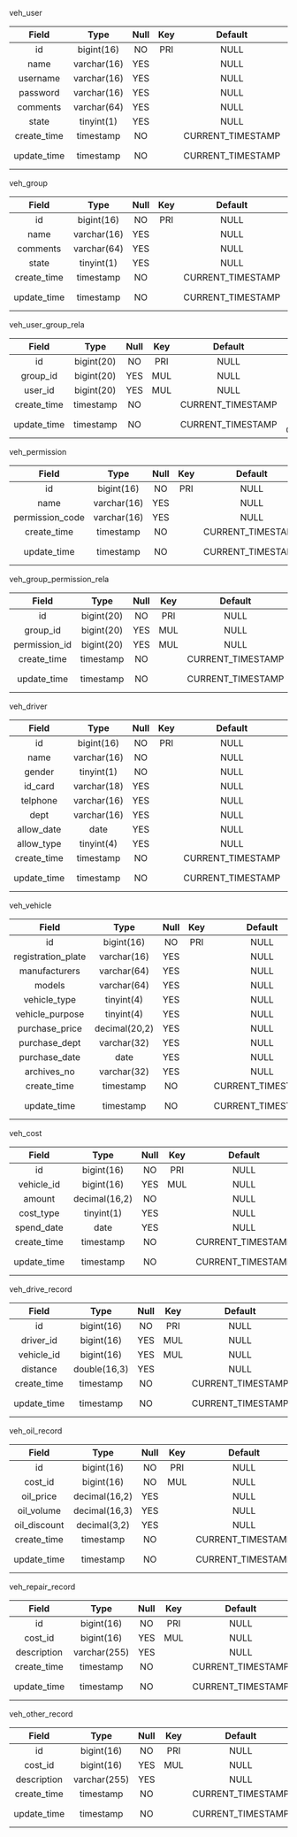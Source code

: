veh_user

| Field       | Type        | Null | Key | Default           | Extra                       |
|:-----------:|:-----------:|:----:|:---:|:-----------------:|:---------------------------:|
| id          | bigint(16)  | NO   | PRI | NULL              |                             |
| name        | varchar(16) | YES  |     | NULL              |                             |
| username    | varchar(16) | YES  |     | NULL              |                             |
| password    | varchar(16) | YES  |     | NULL              |                             |
| comments    | varchar(64) | YES  |     | NULL              |                             |
| state       | tinyint(1)  | YES  |     | NULL              |                             |
| create_time | timestamp   | NO   |     | CURRENT_TIMESTAMP |                             |
| update_time | timestamp   | NO   |     | CURRENT_TIMESTAMP | on update CURRENT_TIMESTAMP |

veh_group

| Field       | Type        | Null | Key | Default           | Extra                       |
|:-----------:|:-----------:|:----:|:---:|:-----------------:|:---------------------------:|
| id          | bigint(16)  | NO   | PRI | NULL              |                             |
| name        | varchar(16) | YES  |     | NULL              |                             |
| comments    | varchar(64) | YES  |     | NULL              |                             |
| state       | tinyint(1)  | YES  |     | NULL              |                             |
| create_time | timestamp   | NO   |     | CURRENT_TIMESTAMP |                             |
| update_time | timestamp   | NO   |     | CURRENT_TIMESTAMP | on update CURRENT_TIMESTAMP |

veh_user_group_rela

| Field       | Type        | Null | Key | Default           | Extra                       |
|:-----------:|:-----------:|:----:|:---:|:-----------------:|:---------------------------:|
| id          | bigint(20) | NO   | PRI | NULL              |                             |
| group_id    | bigint(20) | YES  | MUL | NULL              |                             |
| user_id     | bigint(20) | YES  | MUL | NULL              |                             |
| create_time | timestamp  | NO   |     | CURRENT_TIMESTAMP |                             |
| update_time | timestamp  | NO   |     | CURRENT_TIMESTAMP | on update CURRENT_TIMESTAMP |

veh_permission

| Field       | Type        | Null | Key | Default           | Extra                       |
|:-----------:|:-----------:|:----:|:---:|:-----------------:|:---------------------------:|
| id              | bigint(16)  | NO   | PRI | NULL              |                             |
| name            | varchar(16) | YES  |     | NULL              |                             |
| permission_code | varchar(16) | YES  |     | NULL              |                             |
| create_time     | timestamp   | NO   |     | CURRENT_TIMESTAMP |                             |
| update_time     | timestamp   | NO   |     | CURRENT_TIMESTAMP | on update CURRENT_TIMESTAMP |

veh_group_permission_rela

| Field       | Type        | Null | Key | Default           | Extra                       |
|:-----------:|:-----------:|:----:|:---:|:-----------------:|:---------------------------:|
| id            | bigint(20) | NO   | PRI | NULL              |                             |
| group_id      | bigint(20) | YES  | MUL | NULL              |                             |
| permission_id | bigint(20) | YES  | MUL | NULL              |                             |
| create_time   | timestamp  | NO   |     | CURRENT_TIMESTAMP |                             |
| update_time   | timestamp  | NO   |     | CURRENT_TIMESTAMP | on update CURRENT_TIMESTAMP |

veh_driver

| Field       | Type        | Null | Key | Default           | Extra                       |
|:-----------:|:-----------:|:----:|:---:|:-----------------:|:---------------------------:|
| id          | bigint(16)  | NO   | PRI | NULL              |                             |
| name        | varchar(16) | NO   |     | NULL              |                             |
| gender      | tinyint(1)  | NO   |     | NULL              |                             |
| id_card     | varchar(18) | YES  |     | NULL              |                             |
| telphone    | varchar(16) | YES  |     | NULL              |                             |
| dept        | varchar(16) | YES  |     | NULL              |                             |
| allow_date  | date        | YES  |     | NULL              |                             |
| allow_type  | tinyint(4)  | YES  |     | NULL              |                             |
| create_time | timestamp   | NO   |     | CURRENT_TIMESTAMP |                             |
| update_time | timestamp   | NO   |     | CURRENT_TIMESTAMP | on update CURRENT_TIMESTAMP |

veh_vehicle

| Field       | Type        | Null | Key | Default           | Extra                       |
|:-----------:|:-----------:|:----:|:---:|:-----------------:|:---------------------------:|
| id                 | bigint(16)    | NO   | PRI | NULL              |                             |
| registration_plate | varchar(16)   | YES  |     | NULL              |                             |
| manufacturers      | varchar(64)   | YES  |     | NULL              |                             |
| models             | varchar(64)   | YES  |     | NULL              |                             |
| vehicle_type       | tinyint(4)    | YES  |     | NULL              |                             |
| vehicle_purpose    | tinyint(4)    | YES  |     | NULL              |                             |
| purchase_price     | decimal(20,2) | YES  |     | NULL              |                             |
| purchase_dept      | varchar(32)   | YES  |     | NULL              |                             |
| purchase_date      | date          | YES  |     | NULL              |                             |
| archives_no        | varchar(32)   | YES  |     | NULL              |                             |
| create_time        | timestamp     | NO   |     | CURRENT_TIMESTAMP |                             |
| update_time        | timestamp     | NO   |     | CURRENT_TIMESTAMP | on update CURRENT_TIMESTAMP |

veh_cost

| Field       | Type        | Null | Key | Default           | Extra                       |
|:-----------:|:-----------:|:----:|:---:|:-----------------:|:---------------------------:|
| id          | bigint(16)    | NO   | PRI | NULL              |                             |
| vehicle_id  | bigint(16)    | YES  | MUL | NULL              |                             |
| amount      | decimal(16,2) | NO   |     | NULL              |                             |
| cost_type   | tinyint(1)    | YES  |     | NULL              |                             |
| spend_date  | date          | YES  |     | NULL              |                             |
| create_time | timestamp     | NO   |     | CURRENT_TIMESTAMP |                             |
| update_time | timestamp     | NO   |     | CURRENT_TIMESTAMP | on update CURRENT_TIMESTAMP |

veh_drive_record

| Field       | Type        | Null | Key | Default           | Extra                       |
|:-----------:|:-----------:|:----:|:---:|:-----------------:|:---------------------------:|
| id          | bigint(16)   | NO   | PRI | NULL              |                             |
| driver_id   | bigint(16)   | YES  | MUL | NULL              |                             |
| vehicle_id  | bigint(16)   | YES  | MUL | NULL              |                             |
| distance    | double(16,3) | YES  |     | NULL              |                             |
| create_time | timestamp    | NO   |     | CURRENT_TIMESTAMP |                             |
| update_time | timestamp    | NO   |     | CURRENT_TIMESTAMP | on update CURRENT_TIMESTAMP |

veh_oil_record

| Field        | Type          | Null | Key | Default           | Extra                       |
|:------------:|:-------------:|:----:|:---:|:-----------------:|:---------------------------:|
| id           | bigint(16)    | NO   | PRI | NULL              |                             |
| cost_id      | bigint(16)    | NO   | MUL | NULL              |                             |
| oil_price    | decimal(16,2) | YES  |     | NULL              |                             |
| oil_volume   | decimal(16,3) | YES  |     | NULL              |                             |
| oil_discount | decimal(3,2)  | YES  |     | NULL              |                             |
| create_time  | timestamp     | NO   |     | CURRENT_TIMESTAMP |                             |
| update_time  | timestamp     | NO   |     | CURRENT_TIMESTAMP | on update CURRENT_TIMESTAMP |

veh_repair_record

| Field       | Type        | Null | Key | Default           | Extra                       |
|:-----------:|:-----------:|:----:|:---:|:-----------------:|:---------------------------:|
| id          | bigint(16)   | NO   | PRI | NULL              |                             |
| cost_id     | bigint(16)   | YES  | MUL | NULL              |                             |
| description | varchar(255) | YES  |     | NULL              |                             |
| create_time | timestamp    | NO   |     | CURRENT_TIMESTAMP |                             |
| update_time | timestamp    | NO   |     | CURRENT_TIMESTAMP | on update CURRENT_TIMESTAMP |

veh_other_record

| Field       | Type        | Null | Key | Default           | Extra                       |
|:-----------:|:-----------:|:----:|:---:|:-----------------:|:---------------------------:|
| id          | bigint(16)   | NO   | PRI | NULL              |                             |
| cost_id     | bigint(16)   | YES  | MUL | NULL              |                             |
| description | varchar(255) | YES  |     | NULL              |                             |
| create_time | timestamp    | NO   |     | CURRENT_TIMESTAMP |                             |
| update_time | timestamp    | NO   |     | CURRENT_TIMESTAMP | on update CURRENT_TIMESTAMP |
